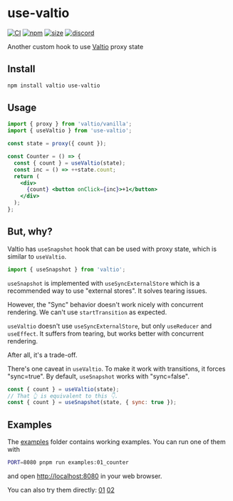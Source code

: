 # use-valtio

[![CI](https://img.shields.io/github/actions/workflow/status/dai-shi/use-valtio/ci.yml?branch=main)](https://github.com/dai-shi/use-valtio/actions?query=workflow%3ACI)
[![npm](https://img.shields.io/npm/v/use-valtio)](https://www.npmjs.com/package/use-valtio)
[![size](https://img.shields.io/bundlephobia/minzip/use-valtio)](https://bundlephobia.com/result?p=use-valtio)
[![discord](https://img.shields.io/discord/627656437971288081)](https://discord.gg/MrQdmzd)

Another custom hook to use [Valtio](https://github.com/pmndrs/valtio) proxy state

## Install

```bash
npm install valtio use-valtio
```

## Usage

```jsx
import { proxy } from 'valtio/vanilla';
import { useValtio } from 'use-valtio';

const state = proxy({ count });

const Counter = () => {
  const { count } = useValtio(state);
  const inc = () => ++state.count;
  return (
    <div>
      {count} <button onClick={inc}>+1</button>
    </div>
  );
};
```

## But, why?

Valtio has `useSnapshot` hook that can be used with proxy state,
which is similar to `useValtio`.

```jsx
import { useSnapshot } from 'valtio';
```

`useSnapshot` is implemented with `useSyncExternalStore` which is
a recommended way to use "external stores". It solves tearing issues.

However, the "Sync" behavior doesn't work nicely with concurrent rendering.
We can't use `startTransition` as expected.

`useValtio` doesn't use `useSyncExternalStore`,
but only `useReducer` and `useEffect`.
It suffers from tearing, but works better with concurrent rendering.

After all, it's a trade-off.

There's one caveat in `useValtio`.
To make it work with transitions, it forces "sync=true".
By default, `useSnapshot` works with "sync=false".

```js
const { count } = useValtio(state);
// That 👆 is equivalent to this 👇.
const { count } = useSnapshot(state, { sync: true });
```

## Examples

The [examples](examples) folder contains working examples.
You can run one of them with

```bash
PORT=8080 pnpm run examples:01_counter
```

and open <http://localhost:8080> in your web browser.

You can also try them directly:
[01](https://stackblitz.com/github/valtiojs/use-valtio/tree/main/examples/01_counter)
[02](https://stackblitz.com/github/valtiojs/use-valtio/tree/main/examples/02_suspense)
